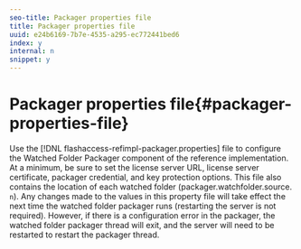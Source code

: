 ```yaml
---
seo-title: Packager properties file
title: Packager properties file
uuid: e24b6169-7b7e-4535-a295-ec772441bed6
index: y
internal: n
snippet: y
---
```


# Packager properties file{#packager-properties-file}

Use the [!DNL flashaccess-refimpl-packager.properties] file to configure the Watched Folder Packager component of the reference implementation. At a minimum, be sure to set the license server URL, license server certificate, packager credential, and key protection options. This file also contains the location of each watched folder (packager.watchfolder.source. `n`). Any changes made to the values in this property file will take effect the next time the watched folder packager runs (restarting the server is not required). However, if there is a configuration error in the packager, the watched folder packager thread will exit, and the server will need to be restarted to restart the packager thread. 

